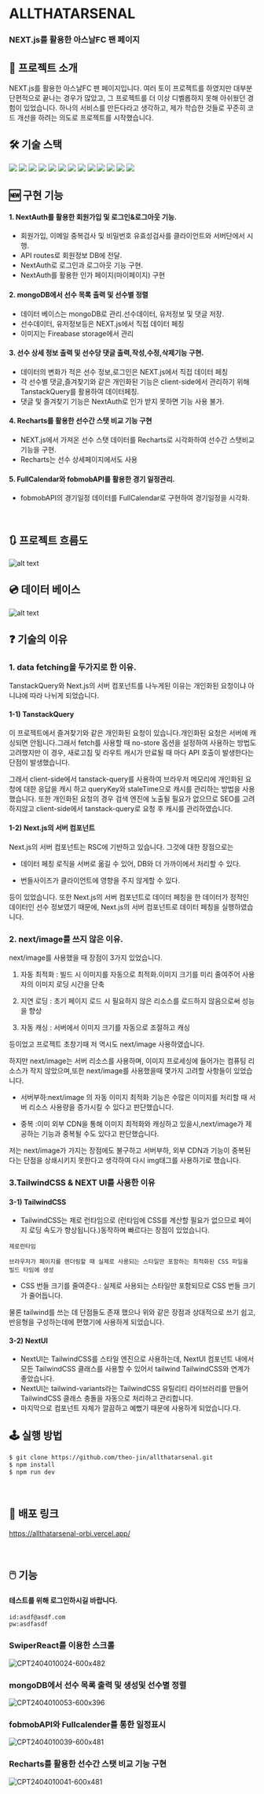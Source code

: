 # ALLTHATARSENAL

### NEXT.js를 활용한 아스날FC 팬 페이지

<!--  -->

## 📝 프로젝트 소개

NEXT.js를 활용한 아스날FC 팬 페이지입니다. 여러 토이 프로젝트를 하였지만 대부분 단편적으로 끝나는 경우가 많았고, 그 프로젝트를 더 이상 디벨롭하지 못해 아쉬웠던 경험이 있었습니다. 하나의 서비스를 만든다라고 생각하고, 제가 학습한 것들로 꾸준히 코드 개선을 하려는 의도로 프로젝트를 시작했습니다.

## 🛠️ 기술 스택

<!--
  Shield.io 배지 양식

  <img src= "https://img.shields.io/badge/라벨-색상?style=배지스타일&logo=로고이름&logoColor=로고색상">

  - 라벨: 임의의 이름
  - 색상: https://simpleicons.org/ 에서 검색한 로고의 색상코드 (# 제외하고 입력)
  - 배지 스타일: plastic, flat, flat-square, for-the-badge, social 중 하나 선택
  - 로고 이름: https://simpleicons.org/ 에서 검색한 로고의 이름
  - 로고 색상: 로고의 색상코드
-->
<p>
<!-- npm -->
<img src= "https://img.shields.io/badge/npm-CB3837?&logo=npm&logoColor=white">
<!-- NEXT.js -->
<img src= "https://img.shields.io/badge/Next.js-000000?&logo=Next.js&logoColor=white">
<!-- ReactQuery -->
<img src= "https://img.shields.io/badge/TanStackQuery-FF4154?&logo=ReactQuery&logoColor=white">
<!-- NextAuth -->
<img src= "https://img.shields.io/badge/NextAuth-000000?&logo=Next.js&logoColor=white">
<!-- NEXTUI -->
<img src= "https://img.shields.io/badge/NextUI-000000?&logo=NextUI&logoColor=white">
<!-- MongoDB -->
<img src= "https://img.shields.io/badge/MongoDB-47A248?&logo=MongoDB&logoColor=white">
<!-- Firebase -->
<img src= "https://img.shields.io/badge/Firebase-DD2C00?&logo=firebase&logoColor=white">
<!-- Swiper -->
<img src= "https://img.shields.io/badge/Swiper-6332F6?&logo=Swiper&logoColor=white">
<!-- Typescript -->
<img src= "https://img.shields.io/badge/typescript-3178C6?&logo=typescript&logoColor=white">
<!-- Vercel -->
<img src= "https://img.shields.io/badge/vercel-000000?&logo=vercel&logoColor=white">
<!-- Recharts-->
<img src="https://img.shields.io/badge/Recharts-FF6384?&logo=Recharts&logoColor=white">
<!-- emotion -->
<img src="https://img.shields.io/badge/emotion-D26AC2?&logoColor=white">
<!-- Fullcalender -->
<img src= "https://img.shields.io/badge/Fullcalender-3178C6?&logoColor=white">

</p>
  <!--  -->
  
## 🆕 구현 기능

<!--  -->

#### 1. NextAuth를 활용한 회원가입 및 로그인&로그아웃 기능.

- 회원가입, 이메일 중복검사 및 비밀번호 유효성검사를 클라이언트와 서버단에서 시행.
- API routes로 회원정보 DB에 전달.
- NextAuth로 로그인과 로그아웃 기능 구현.
- NextAuth를 활용한 인가 페이지(마이페이지) 구현

#### 2. mongoDB에서 선수 목록 출력 및 선수별 정렬

- 데이터 베이스는 mongoDB로 관리.선수데이터, 유저정보 및 댓글 저장.
- 선수데이터, 유저정보등은 NEXT.js에서 직접 데이터 페칭
- 이미지는 Fireabase storage에서 관리

#### 3. 선수 상세 정보 출력 및 선수당 댓글 출력,작성,수정,삭제기능 구현.

- 데이터의 변화가 적은 선수 정보,로그인은 NEXT.js에서 직접 데이터 페칭
- 각 선수별 댓글,즐겨찾기와 같은 개인화된 기능은 client-side에서 관리하기 위해 TanstackQuery를 활용하여 데이터페칭.
- 댓글 및 즐겨찾기 기능은 NextAuth로 인가 받지 못하면 기능 사용 불가.

#### 4. Recharts를 활용한 선수간 스탯 비교 기능 구현

- NEXT.js에서 가져온 선수 스탯 데이터를 Recharts로 시각화하여 선수간 스탯비교 기능을 구현.
- Recharts는 선수 상세페이지에서도 사용

#### 5. FullCalendar와 fobmobAPI를 활용한 경기 일정관리.

- fobmobAPI의 경기일정 데이터를 FullCalendar로 구현하여 경기일정을 시각화.

<!--  -->
<br />

## 🔃 프로젝트 흐름도

![alt text](image-1.png)

## 💿 데이터 베이스

![alt text](image.png)

## ❓ 기술의 이유

### 1. data fetching을 두가지로 한 이유.

TanstackQuery와 Next.js의 서버 컴포넌트를 나누게된 이유는 개인화된 요청이냐 아니냐에 따라 나뉘게 되었습니다.

#### 1-1) TanstackQuery

이 프로젝트에서 즐겨찾기와 같은 개인화된 요청이 있습니다.개인화된 요청은 서버에 캐싱되면 안됩니다.그래서 fetch를 사용할 때 no-store 옵션을 설정하여 사용하는 방법도 고려했지만
이 경우, 새로고침 및 라우트 캐시가 만료될 때 마다 API 호출이 발생한다는 단점이 발생했습니다.

그래서 client-side에서 tanstack-query를 사용하여 브라우저 메모리에 개인화된 요청에 대한 응답을 캐시 하고 queryKey와 staleTime으로 캐시를 관리하는 방법을 사용했습니다.
또한 개인화된 요청의 경우 검색 엔진에 노출될 필요가 없으므로 SEO를 고려하지않고 client-side에서 tanstack-query로 요청 후 캐시를 관리하였습니다.

#### 1-2) Next.js의 서버 컴포넌트

Next.js의 서버 컴포넌트는 RSC에 기반하고 있습니다. 그것에 대한 장점으로는

- 데이터 페칭 로직을 서버로 옮길 수 있어, DB와 더 가까이에서 처리할 수 있다.

- 번들사이즈가 클라이언트에 영향을 주지 않게할 수 있다.

등이 있었습니다.
또한 Next.js의 서버 컴포넌트로 데이터 페칭을 한 데이터가 정적인 데이터인 선수 정보였기 때문에, Next.js의 서버 컴포넌트로 데이터 페칭을 실행하였습니다.

### 2. next/image를 쓰지 않은 이유.

next/image를 사용했을 때 장점이 3가지 있었습니다.

1. 자동 최적화 : 빌드 시 이미지를 자동으로 최적화.이미지 크기를 미리 줄여주어 사용자의 이미지 로딩 시간을 단축

2. 지연 로딩 : 초기 페이지 로드 시 필요하지 않은 리소스를 로드하지 않음으로써 성능을 향상

3. 자동 캐싱 : 서버에서 이미지 크기를 자동으로 조절하고 캐싱

등이었고 프로젝트 초창기때 저 역시도 next/image 사용하였습니다.

하지만 next/image는 서버 리소스를 사용하며, 이미지 프로세싱에 들어가는 컴퓨팅 리소스가 작지 않았으며,또한 next/image를 사용했을때 몇가지 고려할 사항들이 있었습니다.

- 서버부하:next/image 의 자동 이미지 최적화 기능은 수많은 이미지를 처리할 때 서버 리소스 사용량을 증가시킬 수 있다고 판단했습니다.

- 중복 :이미 외부 CDN을 통해 이미지 최적화와 캐싱하고 있을시,next/image가 제공하는 기능과 중복될 수도 있다고 판단했습니다.

저는 next/image가 가지는 장점에도 불구하고 서버부하, 외부 CDN과 기능이 중복된다는 단점을 상쇄시키지 못한다고 생각하여 다시 img태그를 사용하기로 했습니다.

### 3.TailwindCSS & NEXT UI를 사용한 이유

#### 3-1) TailwindCSS

- TailwindCSS는 제로 런타임으로 (런타임에 CSS를 계산할 필요가 없으므로 페이지 로딩 속도가 향상됩니다.)동작하며 빠르다는 장점이 있었습니다.

```
제로런타임

브라우저가 페이지를 렌더링할 때 실제로 사용되는 스타일만 포함하는 최적화된 CSS 파일을 빌드 타임에 생성
```

- CSS 번들 크기를 줄여준다.: 실제로 사용되는 스타일만 포함되므로 CSS 번들 크기가 줄어듭니다.

물론 tailwind를 쓰는 데 단점들도 존재 했으나 위와 같은 장점과 상대적으로 쓰기 쉽고, 반응형을 구성하는데에 편했기에 사용하게 되었습니다.

#### 3-2) NextUI

- NextUI는 TailwindCSS를 스타일 엔진으로 사용하는데, NextUI 컴포넌트 내에서 모든 TailwindCSS 클래스를 사용할 수 있어서 tailwind TailwindCSS와 연계가 좋았습니다.
- NextUI는 tailwind-variants라는 TailwindCSS 유틸리티 라이브러리를 만들어 TailwindCSS 클래스 충돌을 자동으로 처리하고 관리합니다.
- 마지막으로 컴포넌트 자체가 깔끔하고 예뻤기 때문에 사용하게 되었습니다.다.

## 🕹️ 실행 방법

```sh
$ git clone https://github.com/theo-jin/allthatarsenal.git
$ npm install
$ npm run dev
```

<!--  -->
<br />

## 🔗 배포 링크

https://allthatarsenal-orbi.vercel.app/

<!--  -->
<br />

## 🖱️ 기능

#### 테스트를 위해 로그인하시길 바랍니다.

```
id:asdf@asdf.com
pw:asdfasdf
```

### SwiperReact를 이용한 스크롤

![CPT2404010024-600x482](https://github.com/theo-jin/allthatarsenal/assets/83561523/be430768-ba9e-41c5-8684-7a0193bed63b)

### mongoDB에서 선수 목록 출력 및 생성및 선수별 정렬

![CPT2404010053-600x396](https://github.com/theo-jin/allthatarsenal/assets/83561523/212486a9-b8f1-427c-aeeb-53136cb59413)

### fobmobAPI와 Fullcalender를 통한 일정표시

![CPT2404010039-600x481](https://github.com/theo-jin/allthatarsenal/assets/83561523/0ab66c5f-98c0-43a8-aa18-32ee4ab4cf1b)

### Recharts를 활용한 선수간 스탯 비교 기능 구현

![CPT2404010041-600x481](https://github.com/theo-jin/allthatarsenal/assets/83561523/db9ed50b-8bc4-4112-bca5-f2c3fbb9c701)
